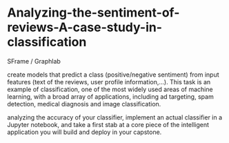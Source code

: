 # Analyzing-the-sentiment-of-reviews-A-case-study-in-classification
SFrame / Graphlab


create models that predict a class (positive/negative sentiment) from input features (text of the reviews, user profile information,...).
This task is an example of classification, one of the most widely used areas of machine learning, with a broad array of applications, 
including ad targeting, spam detection, medical diagnosis and image classification.


analyzing the accuracy of your classifier, implement an actual classifier in a Jupyter notebook, 
and take a first stab at a core piece of the intelligent application you will build and deploy in your capstone.
